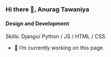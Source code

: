 ### Hi there 👋, Anurag Tawaniya
#### Design and Development

Skills: Django/ Python / JS / HTML / CSS

- 🔭 I’m currently working on this page. 




